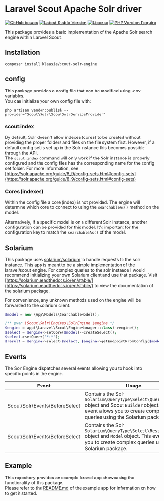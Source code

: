 # Laravel Scout Apache Solr driver
[![GitHub issues](https://img.shields.io/github/issues/Klaasie/laravel-scout-solr-engine)](https://github.com/Klaasie/laravel-scout-solr-engine/issues)
[![Latest Stable Version](http://poser.pugx.org/klaasie/scout-solr-engine/v)](https://packagist.org/packages/klaasie/scout-solr-engine)
[![License](http://poser.pugx.org/klaasie/scout-solr-engine/license)](https://packagist.org/packages/klaasie/scout-solr-engine) 
[![PHP Version Require](http://poser.pugx.org/klaasie/scout-solr-engine/require/php)](https://packagist.org/packages/klaasie/scout-solr-engine)

This package provides a basic implementation of the Apache Solr search engine within Laravel Scout.

## Installation

`composer install klaasie/scout-solr-engine`

## config

This package provides a config file that can be modified using .env variables.  
You can initialize your own config file with: 

`php artisan vendor:publish --provider="Scout\Solr\ScoutSolrServiceProvider"`

### scout:index

By default, Solr doesn't allow indexes (cores) to be created without providing the proper folders and files on the file system first.
However, if a default config set is set up in the Solr instance this becomes possible through the API.  
The `scout:index` command will only work if the Solr instance is properly configured and the config files has the corresponding name for the config set folder.
For more information, see [https://solr.apache.org/guide/8_9/config-sets.html#config-sets](https://solr.apache.org/guide/8_9/config-sets.html#config-sets)

### Cores (indexes)

Within the config file a core (index) is not provided. The engine will determine which core to connect to using the `searchableAs()` method on the model.

Alternatively, if a specific model is on a different Solr instance, another configuration can be provided for this model.
It's important for the configuration key to match the `searchableAs()` of the model.

## [Solarium](https://github.com/solariumphp/solarium)

This package uses [solarium/solarium](https://github.com/solariumphp/solarium) to handle requests to the solr instance.
This app is meant to be a simple implementation of the laravel/scout engine. For complex queries to the solr instance I would recommend initializing your own Solarium client and use that package.
Visit [https://solarium.readthedocs.io/en/stable/](https://solarium.readthedocs.io/en/stable/) to view the documentation of the solarium package.

For convenience, any unknown methods used on the engine will be forwarded to the solarium client.

```php
$model = new \App\Models\SearchableModel();

/** @var \Scout\Solr\Engines\SolrEngine $engine */
$engine = app(\Laravel\Scout\EngineManager::class)->engine();
$select = $engine->setCore($model)->createSelect();
$select->setQuery('*:*');
$result = $engine->select($select, $engine->getEndpointFromConfig($model->searchableAs())); // getEndpointFromConfig() is only necessary when your model does not use the default solr instance.
```

## Events
The Solr Engine dispatches several events allowing you to hook into specific points in the engine.

| Event | Usage |
|---------------------------------|--------------------------------------------------------------------------------------------------------------------------------------------|
|Scout\Solr\Events\BeforeSelect|Contains the Solr `Solarium\QueryType\Select\Query\Query` object and Scout `Builder` object. This event allows you to create complex queries using the Solarium package.|
|Scout\Solr\Events\BeforeSelect|Contains the Solr `Solarium\QueryType\Select\Result\Result` object and `Model` object. This event allows you to create complex queries using the Solarium package.|


## Example

This repository provides an example laravel app showcasing the functionality of this package.   
Please refer to the [README.md](example/README.md) of the example app for information on how to get it started.